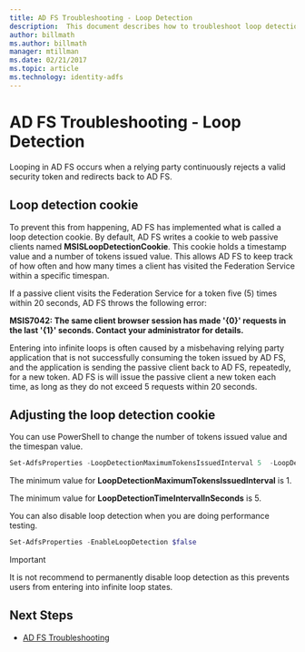```yaml
---
title: AD FS Troubleshooting - Loop Detection
description:  This document describes how to troubleshoot loop detection
author: billmath
ms.author: billmath
manager: mtillman
ms.date: 02/21/2017
ms.topic: article
ms.technology: identity-adfs
---
```


# AD FS Troubleshooting - Loop Detection

Looping in AD FS occurs when a relying party continuously rejects a valid security token and redirects back to AD FS.

## Loop detection cookie
To prevent this from happening, AD FS has implemented what is called a loop detection cookie. By default, AD FS writes a cookie to web passive clients named **MSISLoopDetectionCookie**. This cookie holds a timestamp value and a number of tokens issued value.  This allows AD FS to keep track of how often and how many times a client has visited the Federation Service within a specific timespan.

If a passive client visits the Federation Service for a token five (5) times within 20 seconds, AD FS throws the following error:

**MSIS7042: The same client browser session has made '{0}' requests in the last '{1}' seconds. Contact your administrator for details.**

Entering into infinite loops is often caused by a misbehaving relying party application that is not successfully consuming the token issued by AD FS, and the application is sending the passive client back to AD FS, repeatedly, for a new token.  AD FS is will issue the passive client a new token each time, as long as they do not exceed 5 requests within 20 seconds.

## Adjusting the loop detection cookie
You can use PowerShell to change the number of tokens issued value and the timespan value.

```powershell
Set-AdfsProperties -LoopDetectionMaximumTokensIssuedInterval 5  -LoopDetectionTimeIntervalInSeconds 20
```
The minimum value for **LoopDetectionMaximumTokensIssuedInterval** is 1.

The minimum value for **LoopDetectionTimeIntervalInSeconds** is 5.

You can also disable loop detection when you are doing performance testing.

```powershell
Set-AdfsProperties -EnableLoopDetection $false
```

>[!IMPORTANT]
>It is not recommend to permanently disable loop detection as this prevents users from entering into infinite loop states.


## Next Steps

- [AD FS Troubleshooting](ad-fs-tshoot-overview.md)



